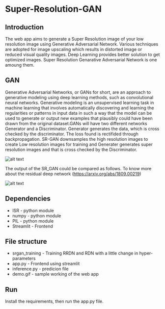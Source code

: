 # Super-Resolution-GAN
## Introduction 
The web app aims to generate a Super Resolution image of your low resolution image using Generative Adversarial Network. Various techniques are adopted for image upscaling which results in distorted image or reduced visual quality images. Deep Learning provides better solution to get optimized images. Super Resolution Genarative Adversarial Network is one amoung them. 

<!-- ![alt text](demo.gif) -->
## GAN
Generative Adversarial Networks, or GANs for short, are an approach to generative modeling using deep learning methods, such as convolutional neural networks. Generative modeling is an unsupervised learning task in machine learning that involves automatically discovering and learning the regularities or patterns in input data in such a way that the model can be used to generate or output new examples that plausibly could have been drawn from the original dataset.GANs will have two different networks Generator and a Discriminator. Generator generates the data, which is cross checked by the discriminator. The loss found is rectifided through backpropagation. SR-GAN downsamples the high resolution images to create Low resolution images for training and Generater generates super resolution images and that is cross checked by the Discriminator.

![alt text](https://miro.medium.com/max/2164/1*CcqEeJAa6cOBP8a713YR-w.png)

The output of the SR_GAN could be compared as follows. To know more about the residual deep network (https://arxiv.org/abs/1809.00219)

![alt text](https://miro.medium.com/max/2068/1*7doTQzPZSn3TYFR8xY2FuA.png)

## Dependencies
* ISR - python module 
* numpy - python module 
* PIL - python module 
* Streamlit - Frontend 

## File structure
* srgan_training - Training RRDN and RDN with a little change in hyper-parameters
* app.py - Frontend using streamlit 
* inference.py - predicion file 
* demo.gif - sample working of the web app

## Run
Install the requirements, then run the app.py file. 